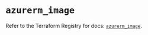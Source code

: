 # `azurerm_image`

Refer to the Terraform Registry for docs: [`azurerm_image`](https://registry.terraform.io/providers/hashicorp/azurerm/3.102.0/docs/resources/image).
